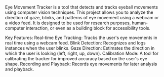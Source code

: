 Eye Movement Tracker is a tool that detects and tracks eyeball movements using computer vision techniques.
This project allows you to analyze the direction of gaze, blinks, and patterns of eye movement using a webcam or a video feed.
It is designed to be used for research purposes, human-computer interaction, or even as a building block for accessibility tools.

Key Features:
Real-time Eye Tracking: Tracks the user's eye movements in real time using a webcam feed.
Blink Detection: Recognizes and logs instances when the user blinks.
Gaze Direction: Estimates the direction in which the user is looking (left, right, up, down).
Calibration Mode: A tool for calibrating the tracker for improved accuracy based on the user's eye shape.
Recording and Playback: Records eye movements for later analysis and playback.

